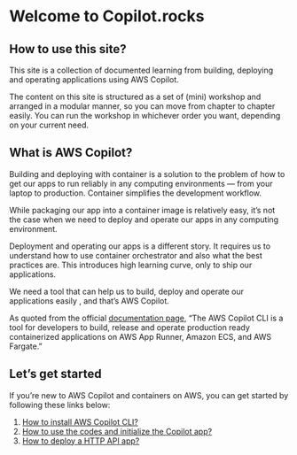 # Welcome to Copilot.rocks

## How to use this site?

This site is a collection of documented learning from building, deploying and operating applications using AWS Copilot.

The content on this site is structured as a set of (mini) workshop and arranged in a modular manner, so you can move from chapter to chapter easily. You can run the workshop in whichever order you want, depending on your current need.

## What is AWS Copilot?

Building and deploying with container is a solution to the problem of how to get our apps to run reliably in any computing environments — from your laptop to production. Container simplifies the development workflow.

While packaging our app into a container image is relatively easy, it’s not the case when we need to deploy and operate our apps in any computing environment.

Deployment and operating our apps is a different story. It requires us to understand how to use container orchestrator and also what the best practices are. This introduces high learning curve, only to ship our applications.

We need a tool that can help us to build, deploy and operate our applications easily , and that’s AWS Copilot.

As quoted from the official [documentation page][1], “The AWS Copilot CLI is a tool for developers to build, release and operate production ready containerized applications on AWS App Runner, Amazon ECS, and AWS Fargate.”

## Let’s get started

If you’re new to AWS Copilot and containers on AWS, you can get started by following these links below:

1. [How to install AWS Copilot CLI?][2]
2. [How to use the codes and initialize the Copilot app? ][3]
3. [How to deploy a HTTP API app? ][4]

[1]: https://aws.github.io/copilot-cli/
[2]: /getting-started/00_install-uninstall/
[3]: /getting-started/10-how-to-use-codes-and-init/
[4]: /getting-started/20-deploy-http-api/
